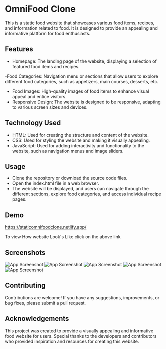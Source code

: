 
# OmniFood Clone
This is a static food website that showcases various food items, recipes, and information related to food. It is designed to provide an appealing and informative platform for food enthusiasts.


## Features

- Homepage: The landing page of the website, displaying a selection of featured food items and recipes.

-Food Categories: Navigation menu or sections that allow users to explore different food categories, such as appetizers, main courses, desserts, etc.
- Food Images: High-quality images of food items to enhance visual appeal and entice visitors.
- Responsive Design: The website is designed to be responsive, adapting to various screen sizes and devices.
## Technology Used

- HTML: Used for creating the structure and content of the website.
- CSS: Used for styling the website and making it visually appealing.
- JavaScript: Used for adding interactivity and functionality to the website, such as navigation menus and image sliders.
## Usage
- Clone the repository or download the source code files.
- Open the index.html file in a web browser.
- The website will be displayed, and users can navigate through the different sections, explore food categories, and access individual recipe pages.
## Demo
https://staticomnifoodclone.netlify.app/

To view How website Look's Like click on the above link
## Screenshots

![App Screenshot](https://github.com/RajatPetkar/static-food-delivery-website/blob/main/Final%20Project/ss/Screenshot%20(28).png)
![App Screenshot](https://github.com/RajatPetkar/static-food-delivery-website/blob/main/Final%20Project/ss/Screenshot%20(29).png)
![App Screenshot](https://github.com/RajatPetkar/static-food-delivery-website/blob/main/Final%20Project/ss/Screenshot%20(30).png)
![App Screenshot](https://github.com/RajatPetkar/static-food-delivery-website/blob/main/Final%20Project/ss/Screenshot%20(31).png)
![App Screenshot](https://github.com/RajatPetkar/static-food-delivery-website/blob/main/Final%20Project/ss/Screenshot%20(32).png)

## Contributing

Contributions are welcome! If you have any suggestions, improvements, or bug fixes, please submit a pull request.


## Acknowledgements

This project was created to provide a visually appealing and informative food website for users. Special thanks to the developers and contributors who provided inspiration and resources for creating this website.
